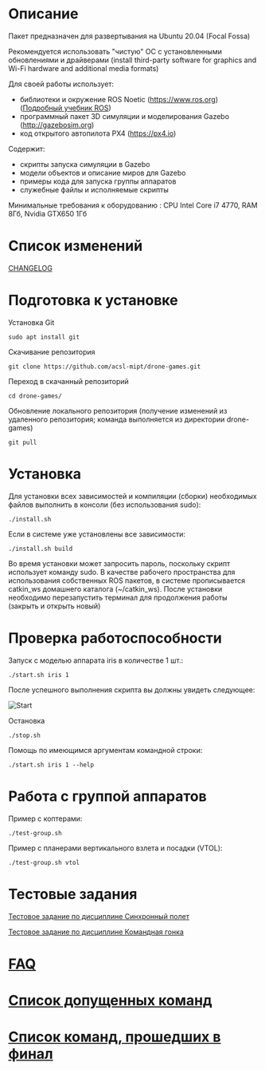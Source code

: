 Описание
========

Пакет предназначен для развертывания на Ubuntu 20.04 (Focal Fossa)

Рекомендуется использовать "чистую" ОС с установленными обновлениями и драйверами (install third-party software for graphics and Wi-Fi hardware and additional media formats)

Для своей работы использует:
- библиотеки и окружение ROS Noetic (https://www.ros.org) ([Подробный учебник ROS](http://wiki.ros.org/ROS/Tutorials))
- программный пакет 3D симуляции и моделирования Gazebo (http://gazebosim.org)
- код открытого автопилота PX4 (https://px4.io)

Содержит:
- скрипты запуска симуляции в Gazebo
- модели объектов и описание миров для Gazebo
- примеры кода для запуска группы аппаратов
- служебные файлы и исполняемые скрипты

Минимальные требования к оборудованию : CPU Intel Core i7 4770, RAM 8Гб, Nvidia GTX650 1Гб


Список изменений
================
[CHANGELOG](https://github.com/acsl-mipt/drone-games/blob/main/CHANGELOG.md)


Подготовка к установке
======================

Установка Git

```
sudo apt install git
```

Скачивание репозитория

```
git clone https://github.com/acsl-mipt/drone-games.git
```

Переход в скачанный репозиторий

```
cd drone-games/
```

Обновление локального репозитория (получение изменений из удаленного репозитория; команда выполняется из директории drone-games)

```
git pull
```


Установка
=========

Для установки всех зависимостей и компиляции (сборки) необходимых файлов выполнить в консоли (без использования sudo):

```
./install.sh
```

Если в системе уже установлены все зависимости:

```
./install.sh build
```

Во время установки может запросить пароль, поскольку скрипт использует команду sudo.
В качестве рабочего пространства для использования собственных ROS пакетов, в системе прописывается catkin_ws домашнего каталога (~/catkin_ws).
После установки необходимо перезапустить терминал для продолжения работы (закрыть и открыть новый)


Проверка работоспособности
==========================

Запуск с моделью аппарата iris в количестве 1 шт.:

```
./start.sh iris 1
```

После успешного выполнения скрипта вы должны увидеть следующее:

![Start](https://github.com/acsl-mipt/drone-games/blob/main/.imgs/start.png)


Остановка

```
./stop.sh
```

Помощь по имеющимся аргументам командной строки:

```
./start.sh iris 1 --help
```

Работа с группой аппаратов
==========================

Пример с коптерами:

```
./test-group.sh
```

Пример с планерами вертикального взлета и посадки (VTOL):

```
./test-group.sh vtol
```

Тестовые задания
================

[Тестовое задание по дисциплине Синхронный полет](https://github.com/acsl-mipt/drone-games/blob/main/.resources/TASK_1.md)

[Тестовое задание по дисциплине Командная гонка](https://github.com/acsl-mipt/drone-games/blob/main/.resources/TASK_2.md)

[FAQ](https://github.com/acsl-mipt/drone-games/blob/main/.resources/FAQ.md)
========================

[Список допущенных команд](https://github.com/acsl-mipt/drone-games/blob/main/.resources/Teams.pdf)
================================================================

[Список команд, прошедших в финал](https://github.com/acsl-mipt/drone-games/blob/main/.resources/admit_final.pdf)
================================================================
